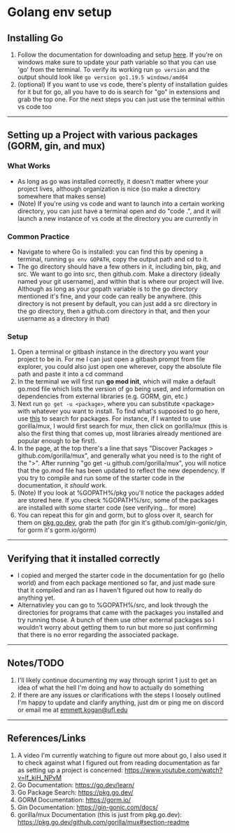 # Golang env setup
## Installing Go

1. Follow the documentation for downloading and setup [here](https://go.dev/doc/install). If you're on windows make sure to update your path variable so that you can use 'go' from the terminal. To verify its working run `go version` and the output should look like `go version go1.19.5 windows/amd64`
2. (optional) If you want to use vs code, there's plenty of installation guides for it but for go, all you have to do is search for "go" in extensions and grab the top one. For the next steps you can just use the terminal within vs code too
---

## Setting up a Project with various packages (GORM, gin, and mux)

### What Works
- As long as go was installed correctly, it doesn't matter where your project lives, although organization is nice (so make a directory somewhere that makes sense)
- (Note) If you're using vs code and want to launch into a certain working directory, you can just have a terminal open and do "code .", and it will launch a new instance of vs code at the directory you are currently in

### Common Practice
- Navigate to where Go is installed: you can find this by opening a terminal, running `go env GOPATH`, copy the output path and cd to it.
- The go directory should have a few others in it, including bin, pkg, and src. We want to go into src, then 		    github.com. Make a directory (ideally named your git username), and within that is where our project will live. Although as long as your gopath variable is to the go directory mentioned it's fine, and your code can really be anywhere. (this directory is not present by default, you can just add a src directory in the go directory, then a github.com directory in that, and then your username as a directory in that)

### Setup
1. Open a terminal or gitbash instance in the directory you want your project to be in. For me I can just open a gitbash prompt from file explorer, you could also just open one wherever, copy the absolute file path and paste it into a cd command
2. In the terminal we will first run **go mod init**, which will make a default go.mod file which lists the version of go being used, and information on dependencies from external libraries (e.g. GORM, gin, etc.)
3. Next run `go get -u <package>`, where you can substitute \<package> with whatever you want to install. To find what's supposed to go here, use [this](https://pkg.go.dev/) to search for packages. For instance, if I wanted to use gorilla/mux, I would first search for mux, then click on gorilla/mux (this is also the first thing that comes up, most libraries already mentioned are popular enough to be first). 
4. In the page, at the top there's a line that says "Discover Packages \> github.com/gorilla/mux", and generally what you need is to the right of the "\>". After running "go get -u github.com/gorilla/mux", you will notice that the go.mod file has been updated to reflect the new dependency. If you try to compile and run some of the starter code in the documentation, it *should* work. 
5. (Note) If you look at %GOPATH%/pkg you'll notice the packages added are stored here. If you check %GOPATH%/src, some of the packages are installed with some starter code (see verifying... for more)
6. You can repeat this for gin and gorm, but to gloss over it, search for them on [pkg.go.dev](https://pkg.go.dev), grab the path (for gin it's github.com/gin-gonic/gin, for gorm it's gorm.io/gorm)
--- 

## Verifying that it installed correctly
- I copied and merged the starter code in the documentation for go (hello world) and from each package mentioned so far, and just made sure that it compiled and ran as I haven't figured out how to really do anything yet.
- Alternativley you can go to %GOPATH%/src, and look through the directories for programs that came with the packages you installed and try running those. A bunch of them use other external packages so I wouldn't worry about getting them to run but more so just confirming that there is no error regarding the associated package.
---

## Notes/TODO
1. I'll likely continue documenting my way through sprint 1 just to get an idea of what the hell I'm doing and how to actually do something
2. If there are any issues or clarifications with the steps I loosely outlined I'm happy to update and clarify anything, just dm or ping me on discord or email me at emmett.kogan@ufl.edu
---

## References/Links
1. A video I'm currently watching to figure out more about go, I also used it to check against what I figured out from reading documentation as far as setting up a project is concerned: https://www.youtube.com/watch?v=lf_kiH_NPvM
2. Go Documentation: https://go.dev/learn/
3. Go Package Search: https://pkg.go.dev/
4. GORM Documentation: https://gorm.io/
5. Gin Documentation: https://gin-gonic.com/docs/
6. gorilla/mux Documentation (this is just from pkg.go.dev): https://pkg.go.dev/github.com/gorilla/mux#section-readme

